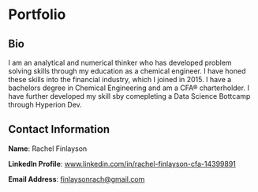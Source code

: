 # Portfolio

## Bio
I am an analytical and numerical thinker who has developed problem solving skills through my education as a chemical engineer. I have honed these skills into the financial industry, which I joined in 2015. I have a bachelors degree in Chemical Engineering and am a CFA® charterholder. I have further developed my skill sby comepleting a Data Science Bottcamp through Hyperion Dev.

## Contact Information

**Name**: Rachel Finlayson

**LinkedIn Profile**: www.linkedin.com/in/rachel-finlayson-cfa-14399891

**Email Address**: finlaysonrach@gmail.com

